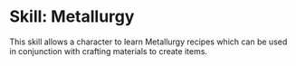 # Skill: Metallurgy

This skill allows a character to learn Metallurgy recipes which can be used in conjunction with crafting materials to create items.
